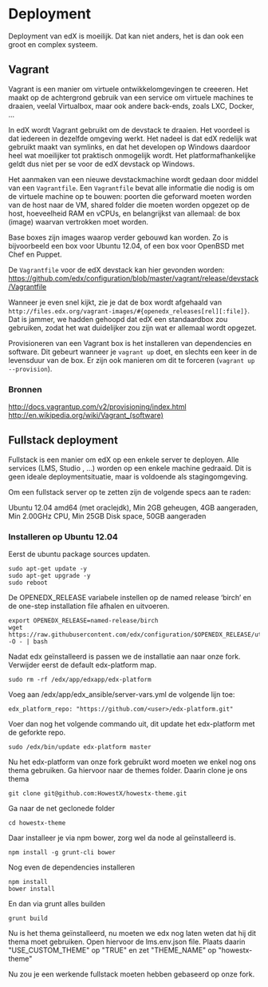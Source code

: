 # Deployment

Deployment van edX is moeilijk. Dat kan niet anders, het is dan ook een groot en complex systeem.

## Vagrant

Vagrant is een manier om virtuele ontwikkelomgevingen te creeeren. Het maakt op de achtergrond gebruik van een service om virtuele machines te draaien, veelal Virtualbox, maar ook andere back-ends, zoals LXC, Docker, ...

In edX wordt Vagrant gebruikt om de devstack te draaien. Het voordeel is dat iedereen in dezelfde omgeving werkt. Het nadeel is dat edX redelijk wat gebruikt maakt van symlinks, en dat het developen op Windows daardoor heel wat moeilijker tot praktisch onmogelijk wordt. Het platformafhankelijke geldt dus niet per se voor de edX devstack op Windows.

Het aanmaken van een nieuwe devstackmachine wordt gedaan door middel van een `Vagrantfile`. Een `Vagrantfile` bevat alle informatie die nodig is om de virtuele machine op te bouwen: poorten die geforward moeten worden van de host naar de VM, shared folder die moeten worden opgezet op de host, hoeveelheid RAM en vCPUs, en belangrijkst van allemaal: de box (image) waarvan vertrokken moet worden.

Base boxes zijn images waarop verder gebouwd kan worden. Zo is bijvoorbeeld een box voor Ubuntu 12.04, of een box voor OpenBSD met Chef en Puppet.

De `Vagrantfile` voor de edX devstack kan hier gevonden worden: https://github.com/edx/configuration/blob/master/vagrant/release/devstack/Vagrantfile

Wanneer je even snel kijkt, zie je dat de box wordt afgehaald van `http://files.edx.org/vagrant-images/#{openedx_releases[rel][:file]}`. Dat is jammer, we hadden gehoopd dat edX een standaardbox zou gebruiken, zodat het wat duidelijker zou zijn wat er allemaal wordt opgezet.

Provisioneren van een Vagrant box is het installeren van dependencies en software. Dit gebeurt wanneer je `vagrant up` doet, en slechts een keer in de levensduur van de box. Er zijn ook manieren om dit te forceren (`vagrant up --provision`).

### Bronnen

http://docs.vagrantup.com/v2/provisioning/index.html
http://en.wikipedia.org/wiki/Vagrant_(software)

## Fullstack deployment

Fullstack is een manier om edX op een enkele server te deployen. Alle services (LMS, Studio
, ...) worden op een enkele machine gedraaid. Dit is geen ideale deploymentsituatie, maar is voldoende als stagingomgeving.

Om een fullstack server op te zetten zijn de volgende specs aan te raden:

Ubuntu 12.04 amd64 (met oraclejdk),
Min 2GB geheugen, 4GB aangeraden,
Min 2.00GHz CPU,
Min 25GB Disk space, 50GB aangeraden

### Installeren op Ubuntu 12.04

Eerst de ubuntu package sources updaten.

    sudo apt-get update -y
    sudo apt-get upgrade -y
    sudo reboot
    
De OPENEDX_RELEASE variabele instellen op de named release ‘birch’ en de one-step installation file afhalen en uitvoeren.

    export OPENEDX_RELEASE=named-release/birch
    wget https://raw.githubusercontent.com/edx/configuration/$OPENEDX_RELEASE/util/install/vagrant.sh -O - | bash

Nadat edx geïnstalleerd is passen we de installatie aan naar onze fork.
Verwijder eerst de default edx-platform map.

    sudo rm -rf /edx/app/edxapp/edx-platform
    
Voeg aan /edx/app/edx_ansible/server-vars.yml de volgende lijn toe:

    edx_platform_repo: "https://github.com/<user>/edx-platform.git"
    
Voer dan nog het volgende commando uit, dit update het edx-platform met de geforkte repo.

    sudo /edx/bin/update edx-platform master

Nu het edx-platform van onze fork gebruikt word moeten we enkel nog ons thema gebruiken.
Ga hiervoor naar de themes folder.
Daarin clone je ons thema

    git clone git@github.com:HowestX/howestx-theme.git
    
Ga naar de net geclonede folder

    cd howestx-theme
    
Daar installeer je via npm bower, zorg wel da node al geïnstalleerd is.

    npm install -g grunt-cli bower
    
Nog even de dependencies installeren

    npm install
    bower install
    
En dan via grunt alles builden

    grunt build

Nu is het thema geïnstalleerd, nu moeten we edx nog laten weten dat hij dit thema moet gebruiken.
Open hiervoor de lms.env.json file. Plaats daarin "USE_CUSTOM_THEME" op "TRUE" en zet "THEME_NAME" op "howestx-theme"

Nu zou je een werkende fullstack moeten hebben gebaseerd op onze fork.
